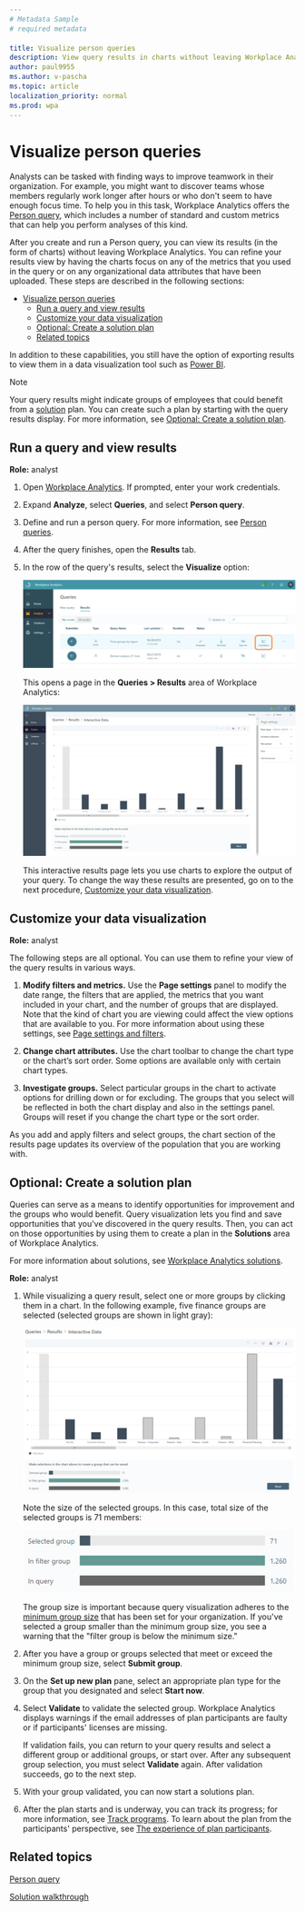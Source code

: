 ```yaml
---
# Metadata Sample
# required metadata

title: Visualize person queries
description: View query results in charts without leaving Workplace Analytics
author: paul9955
ms.author: v-pascha
ms.topic: article
localization_priority: normal 
ms.prod: wpa
---
```


# Visualize person queries

Analysts can be tasked with finding ways to improve teamwork in their organization. For example, you might want to discover teams whose members regularly work longer after hours or who don't seem to have enough focus time. To help you in this task, Workplace Analytics offers the [Person query](person-queries.md), which includes a number of standard and custom metrics that can help you perform analyses of this kind.  

After you create and run a Person query, you can view its results (in the form of charts) without leaving Workplace Analytics. You can refine your results view by having the charts focus on any of the metrics that you used in the query or on any organizational data attributes that have been uploaded. These steps are described in the following sections: 

- [Visualize person queries](#visualize-person-queries)
  - [Run a query and view results](#run-a-query-and-view-results)
  - [Customize your data visualization](#customize-your-data-visualization)
  - [Optional: Create a solution plan](#optional-create-a-solution-plan)
  - [Related topics](#related-topics)

In addition to these capabilities, you still have the option of exporting results to view them in a data visualization tool such as [Power BI](../use/view-download-and-export-query-results.md#use-workplace-analytics-data-in-power-bi-excel-or-other-data-analysis-tool). 

> [!Note] 
> Your query results might indicate groups of employees that could benefit from a [solution](solutions-intro.md) plan. <!-- REPLACE WHEN SV2 RELEASES: from a [solution](solutionsv2-intro.md) plan. --> You can create such a plan by starting with the query results display. For more information, see [Optional: Create a solution plan](#optional-create-a-solution-plan).

## Run a query and view results 

**Role:** analyst 

1. Open [Workplace Analytics](https://workplaceanalytics.office.com/). If prompted, enter your work credentials.

2. Expand **Analyze**, select **Queries**, and select **Person query**.

3. Define and run a person query. For more information, see [Person queries](person-queries.md). 

4. After the query finishes, open the **Results** tab.

5. In the row of the query's results, select the **Visualize** option: 

   ![Query row with Visualize](../images/wpa/tutorials/visualize-option-results-row-4.png)

   This opens a page in the **Queries > Results** area of Workplace Analytics: 

   ![Results chart](../images/wpa/tutorials/results-interactive-data-no-selections.png)

   This interactive results page lets you use charts to explore the output of your query. To change the way these results are presented, go on to the next procedure, [Customize your data visualization](#customize-your-data-visualization).

## Customize your data visualization 

**Role:** analyst 

The following steps are all optional. You can use them to refine your view of the query results in various ways. 

1. **Modify filters and metrics.** Use the **Page settings** panel to modify the date range, the filters that are applied, the metrics that you want included in your chart, and the number of groups that are displayed. Note that the kind of chart you are viewing could affect the view options that are available to you. For more information about using these settings, see [Page settings and filters](../use/chart-types.md#page-settings-and-filters). 

2. **Change chart attributes.** Use the chart toolbar to change the chart type or the chart’s sort order. Some options are available only with certain chart types.  

3. **Investigate groups.** Select particular groups in the chart to activate options for drilling down or for excluding. The groups that you select will be reflected in both the chart display and also in the settings panel. Groups will reset if you change the chart type or the sort order.  

As you add and apply filters and select groups, the chart section of the results page updates its overview of the population that you are working with. 

## Optional: Create a solution plan  

Queries can serve as a means to identify opportunities for improvement and the groups who would benefit. Query visualization lets you find and save opportunities that you've discovered in the query results. Then, you can act on those opportunities by using them to create a plan in the **Solutions** area of Workplace Analytics. 

For more information about solutions, see [Workplace Analytics solutions](solutions-intro.md).  <!-- REPLACE WHEN SV2 RELEASES: see [Workplace Analytics solutions](solutionsv2-intro.md).  -->

**Role:** analyst 

1. While visualizing a query result, select one or more groups by clicking them in a chart. In the following example, five finance groups are selected (selected groups are shown in light gray):

   ![Query results chart with group selected](../images/wpa/tutorials/results-interactive-data-close.png)

   Note the size of the selected groups. In this case, total size of the selected groups is 71 members:

   ![Total group size](../images/wpa/tutorials/group-size-finance.png)

   The group size is important because query visualization adheres to the [minimum group size](../use/settings.md#minimum-group-size) that has been set for your organization. If you've selected a group smaller than the minimum group size, you see a warning that the "filter group is below the minimum size." 

2. After you have a group or groups selected that meet or exceed the minimum group size, select **Submit group**. 

3. On the **Set up new plan** pane, select an appropriate plan type for the group that you designated and select **Start now**. 

4. Select **Validate** to validate the selected group. Workplace Analytics displays warnings if the email addresses of plan participants are faulty or if participants' licenses are missing. <!--(For more information, see [Validation](solutionsv2-conceptual.md#validation).)   DELETING FOR NOW BECAUSE IT'S NOT IN THE SV1 DOC. --> <!-- REPLACE WHEN SV2 RELEASES: see [Validation](solutionsv2-conceptual.md#validation).)   -->

   If validation fails, you can return to your query results and select a different group or additional groups, or start over. After any subsequent group selection, you must select **Validate** again. After validation succeeds, go to the next step.

5.	With your group validated, you can now start a solutions plan. <!-- See the [Start the plan](solutionsv2-task.md?branch=PAS-LR-SolutionsV2#start-the-plan) section of [Solution walkthrough](solutionsv2-task.md).   DELETING FOR NOW BECAUSE IT'S NOT IN THE SV1 DOC. --> <!-- REPLACE WHEN SV2 RELEASES: See the [Start the plan](solutionsv2-task.md?branch=PAS-LR-SolutionsV2#start-the-plan) section  --> <!-- REPLACE WHEN SV2 RELEASES: of [Solution walkthrough](solutionsv2-task.md).   -->

6.	After the plan starts and is underway, you can track its progress; for more information, see [Track programs](solutionsv2-task.md#track-programs).  <!-- REPLACE WHEN SV2 RELEASES: see [Track plans](solutionsv2-task.md#track-plans).  --> To learn about the plan from the participants' perspective, see [The experience of plan participants](solutions-participants.md?branch=PAS-LR-SolutionsV2). 
  
<!-- REPLACE WHEN SV2 RELEASES:  see [The experience of plan participants](solutionsv2-participants.md?branch=PAS-LR-SolutionsV2).   -->

## Related topics

[Person query](person-queries.md) 

[Solution walkthrough](solutionsv2-task.md)
<!-- REPLACE WHEN SV2 RELEASES:  [Solution walkthrough](solutionsv2-task.md)   -->